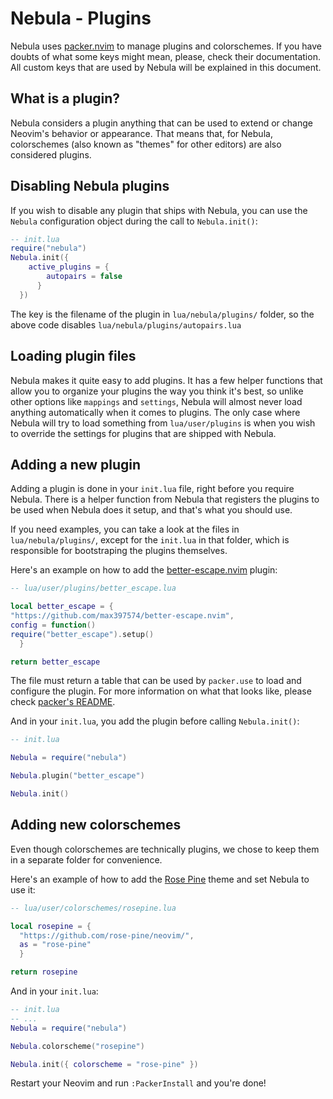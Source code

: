 # Nebula - Plugins

Nebula uses [packer.nvim](https://github.com/wbthomason/packer.nvim) to manage plugins and colorschemes. If you have
doubts of what some keys might mean, please, check their documentation. All
custom keys that are used by Nebula will be explained in this document.

## What is a plugin?

Nebula considers a plugin anything that can be used to extend or change Neovim's
behavior or appearance. That means that, for Nebula, colorschemes (also known as
"themes" for other editors) are also considered plugins.

## Disabling Nebula plugins

If you wish to disable any plugin that ships with Nebula, you can use the
`Nebula` configuration object during the call to `Nebula.init()`:

```lua
-- init.lua
require("nebula")
Nebula.init({
    active_plugins = {
        autopairs = false
      }
  })
```

The key is the filename of the plugin in `lua/nebula/plugins/` folder, so the
above code disables `lua/nebula/plugins/autopairs.lua`

## Loading plugin files

Nebula makes it quite easy to add plugins. It has a few helper functions that
allow you to organize your plugins the way you think it's best, so unlike other
options like `mappings` and `settings`, Nebula will almost never load anything
automatically when it comes to plugins. The only case where Nebula will try to
load something from `lua/user/plugins` is when you wish to override the settings
for plugins that are shipped with Nebula.

## Adding a new plugin

Adding a plugin is done in your `init.lua` file, right before you require
Nebula. There is a helper function from Nebula that registers the plugins to be
used when Nebula does it setup, and that's what you should use.

If you need examples, you can take a look at the files in `lua/nebula/plugins/`,
except for the `init.lua` in that folder, which is responsible for bootstraping
the plugins themselves.

Here's an example on how to add the [better-escape.nvim](https://github.com/max397574/better-escape.nvim) plugin:

```lua
-- lua/user/plugins/better_escape.lua

local better_escape = {
"https://github.com/max397574/better-escape.nvim",
config = function()
require("better_escape").setup()
  }

return better_escape
```

The file must return a table that can be used by `packer.use` to load and
configure the plugin. For more information on what that looks like, please check
[packer's README](https://github.com/wbthomason/packer.nvim#specifying-plugins).

And in your `init.lua`, you add the plugin before calling `Nebula.init()`:

```lua
-- init.lua

Nebula = require("nebula")

Nebula.plugin("better_escape")

Nebula.init()
```

## Adding new colorschemes

Even though colorschemes are technically plugins, we chose to keep them in a
separate folder for convenience.

Here's an example of how to add the [Rose Pine](https://github.com/rose-pine/neovim/) theme and set Nebula to use it:

```lua
-- lua/user/colorschemes/rosepine.lua

local rosepine = {
  "https://github.com/rose-pine/neovim/",
  as = "rose-pine"
  }

return rosepine
```

And in your `init.lua`:

```lua
-- init.lua
-- ...
Nebula = require("nebula")

Nebula.colorscheme("rosepine")

Nebula.init({ colorscheme = "rose-pine" })
```

Restart your Neovim and run `:PackerInstall` and you're done!
